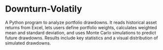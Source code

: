 # Downturn-Volatily
A Python program to analyze portfolio drawdowns. It reads historical asset returns from Excel, lets users define portfolio weights, calculates weighted mean and standard deviation, and uses Monte Carlo simulations to predict future drawdowns. Results include key statistics and a visual distribution of simulated drawdowns.
